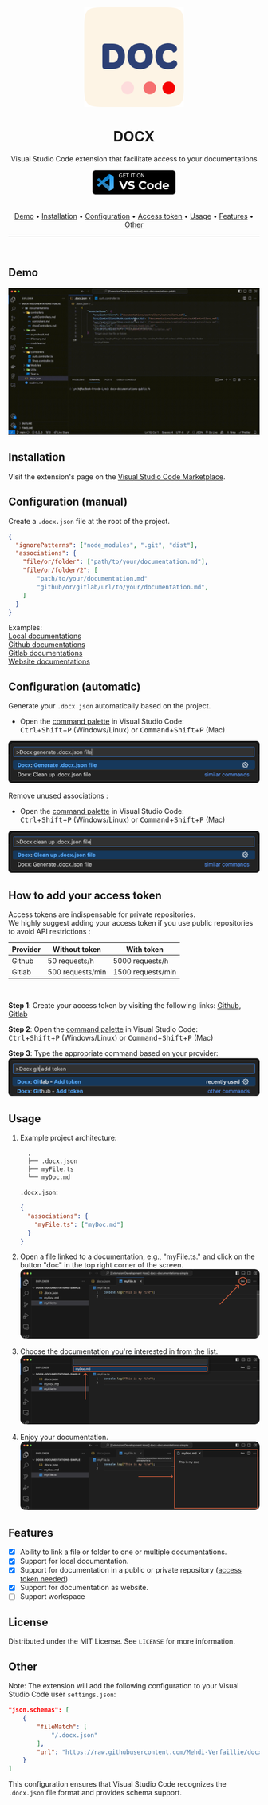 <p align="center">
  <img src="./src/assets/logo.png" alt="Docx" width="200">
</p>
<h1 align="center">DOCX</h1>

<p align="center">Visual Studio Code extension that facilitate access to your documentations</p>

<div align="center">
  <a href="https://marketplace.visualstudio.com/items?itemName=docx-mt5.docx">
    <img src="./src/assets/get-it-on-vs-code.png" height="50" alt="Get it on vscode button">
  </a>
</div>

<br />

<p align="center">
  <a href="#demo">Demo</a> •
  <a href="#installation">Installation</a> •
  <a href="#configuration-manual">Configuration</a> •
  <a href="#how-to-add-your-access-token">Access token</a> •
  <a href="#usage">Usage</a> •
  <a href="#features">Features</a> •
  <a href="#other">Other</a>
</p>

<hr />
<br />

## Demo

<img src="./src/assets/demo.gif">

## Installation

Visit the extension's page on the [Visual Studio Code Marketplace](https://marketplace.visualstudio.com/items?itemName=docx-mt5.docx).

## Configuration (manual)

Create a `.docx.json` file at the root of the project.

```json
{
  "ignorePatterns": ["node_modules", ".git", "dist"],
  "associations": {
    "file/or/folder": ["path/to/your/documentation.md"],
    "file/or/folder/2": [
        "path/to/your/documentation.md"
        "github/or/gitlab/url/to/your/documentation.md",
    ]
  }
}
```

Examples:<br />
[Local documentations](examples/local-documentations/)<br />
[Github documentations](examples/github-documentations/)<br />
[Gitlab documentations](examples/gitlab-documentations/)<br />
[Website documentations](examples/website-documentations/)<br />

## Configuration (automatic)

Generate your `.docx.json` automatically based on the project.

- Open the [command palette](https://docs.github.com/en/codespaces/codespaces-reference/using-the-vs-code-command-palette-in-codespaces#accessing-the-vs-code-command-palette) in Visual Studio Code:<br>
  <kbd>Ctrl</kbd>+<kbd>Shift</kbd>+<kbd>P</kbd> (Windows/Linux) or
  <kbd>Command</kbd>+<kbd>Shift</kbd>+<kbd>P</kbd> (Mac)

<img src="./src/assets/config-auto-generate.png" alt="Generate config command: 'Docx: Generate config file'. Clean up config command: 'Docx: Clean up config file'" >

Remove unused associations :

- Open the [command palette](https://docs.github.com/en/codespaces/codespaces-reference/using-the-vs-code-command-palette-in-codespaces#accessing-the-vs-code-command-palette) in Visual Studio Code:<br>
  <kbd>Ctrl</kbd>+<kbd>Shift</kbd>+<kbd>P</kbd> (Windows/Linux) or
  <kbd>Command</kbd>+<kbd>Shift</kbd>+<kbd>P</kbd> (Mac)

<img src="./src/assets/config-auto-clean.png" alt="Generate config command: 'Docx: Generate config file'. Clean up config command: 'Docx: Clean up config file'" >

## How to add your access token

Access tokens are indispensable for private repositories. <br/>
We highly suggest adding your access token if you use public repositories to avoid API restrictions :

| Provider | Without token    | With token        |
| -------- | ---------------- | ----------------- |
| Github   | 50 requests/h    | 5000 requests/h   |
| Gitlab   | 500 requests/min | 1500 requests/min |

<br/>

**Step 1**: Create your access token by visiting the following links: [Github](https://docs.github.com/en/authentication/keeping-your-account-and-data-secure/managing-your-personal-access-tokens#creating-a-fine-grained-personal-access-token), [Gitlab](https://docs.gitlab.com/ee/user/profile/personal_access_tokens.html#create-a-personal-access-token)

**Step 2**: Open the [command palette](https://docs.github.com/en/codespaces/codespaces-reference/using-the-vs-code-command-palette-in-codespaces#accessing-the-vs-code-command-palette) in Visual Studio Code:<br>
<kbd>Ctrl</kbd>+<kbd>Shift</kbd>+<kbd>P</kbd> (Windows/Linux) or <kbd>Command</kbd>+<kbd>Shift</kbd>+<kbd>P</kbd> (Mac)

**Step 3**: Type the appropriate command based on your provider:
<img src="./src/assets/access-token-step-3.png" alt="Add Github token command: 'Docx: Github - Add token'. Add Gitlab token command: 'Docx: Gitlab - Add token" >

## Usage

1. Example project architecture:

   ```
     .
     ├── .docx.json
     ├── myFile.ts
     └── myDoc.md
   ```

   `.docx.json`:

   ```json
   {
     "associations": {
       "myFile.ts": ["myDoc.md"]
     }
   }
   ```

2. Open a file linked to a documentation, e.g., "myFile.ts." and click on the button "doc" in the top right corner of the screen.
   <img src="./src/assets/usage-step-2.png" alt="click on the button 'doc'">
3. Choose the documentation you're interested in from the list.
   <img src="./src/assets/usage-step-3.png" alt="dropdown with a list of documentation">
4. Enjoy your documentation.
   <img src="./src/assets/usage-step-4.png" alt="documentation appear on the right">

## Features

- [x] Ability to link a file or folder to one or multiple documentations.
- [x] Support for local documentation.
- [x] Support for documentation in a public or private repository ([access token needed](#how-to-add-your-access-token))
- [x] Support for documentation as website.
- [ ] Support workspace

## License

Distributed under the MIT License. See `LICENSE` for more information.

## Other

Note: The extension will add the following configuration to your Visual Studio Code user `settings.json`:

```json
"json.schemas": [
    {
        "fileMatch": [
            "/.docx.json"
        ],
        "url": "https://raw.githubusercontent.com/Mehdi-Verfaillie/docx/main/src/config/.docx.schema.json"
    }
]
```

This configuration ensures that Visual Studio Code recognizes the `.docx.json` file format and provides schema support.
